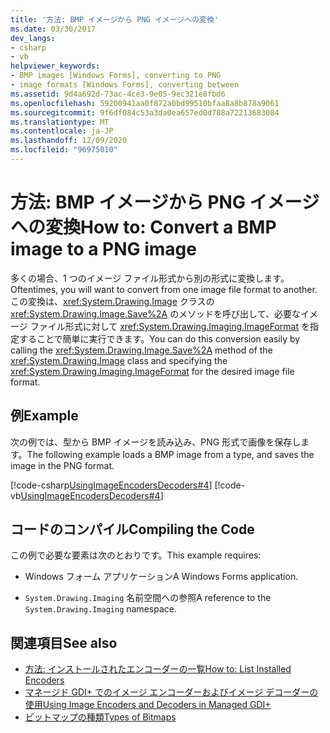 ```yaml
---
title: '方法: BMP イメージから PNG イメージへの変換'
ms.date: 03/30/2017
dev_langs:
- csharp
- vb
helpviewer_keywords:
- BMP images [Windows Forms], converting to PNG
- image formats [Windows Forms], converting between
ms.assetid: 9d4a692d-73ac-4ce3-9e05-9ec321e8fbd6
ms.openlocfilehash: 59200941aa0f872a0bd99510bfaa8a8b878a9061
ms.sourcegitcommit: 9f6df084c53a3da0ea657ed0d708a72213683084
ms.translationtype: MT
ms.contentlocale: ja-JP
ms.lasthandoff: 12/09/2020
ms.locfileid: "96975010"
---
```

# <a name="how-to-convert-a-bmp-image-to-a-png-image"></a><span data-ttu-id="bfbdc-102">方法: BMP イメージから PNG イメージへの変換</span><span class="sxs-lookup"><span data-stu-id="bfbdc-102">How to: Convert a BMP image to a PNG image</span></span>
<span data-ttu-id="bfbdc-103">多くの場合、1 つのイメージ ファイル形式から別の形式に変換します。</span><span class="sxs-lookup"><span data-stu-id="bfbdc-103">Oftentimes, you will want to convert from one image file format to another.</span></span> <span data-ttu-id="bfbdc-104">この変換は、<xref:System.Drawing.Image> クラスの <xref:System.Drawing.Image.Save%2A> のメソッドを呼び出して、必要なイメージ ファイル形式に対して <xref:System.Drawing.Imaging.ImageFormat> を指定することで簡単に実行できます。</span><span class="sxs-lookup"><span data-stu-id="bfbdc-104">You can do this conversion easily by calling the <xref:System.Drawing.Image.Save%2A> method of the <xref:System.Drawing.Image> class and specifying the <xref:System.Drawing.Imaging.ImageFormat> for the desired image file format.</span></span>  
  
## <a name="example"></a><span data-ttu-id="bfbdc-105">例</span><span class="sxs-lookup"><span data-stu-id="bfbdc-105">Example</span></span>  
 <span data-ttu-id="bfbdc-106">次の例では、型から BMP イメージを読み込み、PNG 形式で画像を保存します。</span><span class="sxs-lookup"><span data-stu-id="bfbdc-106">The following example loads a BMP image from a type, and saves the image in the PNG format.</span></span>  
  
 [!code-csharp[UsingImageEncodersDecoders#4](~/samples/snippets/csharp/VS_Snippets_Winforms/UsingImageEncodersDecoders/CS/Form1.cs#4)]
 [!code-vb[UsingImageEncodersDecoders#4](~/samples/snippets/visualbasic/VS_Snippets_Winforms/UsingImageEncodersDecoders/VB/Form1.vb#4)]  
  
## <a name="compiling-the-code"></a><span data-ttu-id="bfbdc-107">コードのコンパイル</span><span class="sxs-lookup"><span data-stu-id="bfbdc-107">Compiling the Code</span></span>  
 <span data-ttu-id="bfbdc-108">この例で必要な要素は次のとおりです。</span><span class="sxs-lookup"><span data-stu-id="bfbdc-108">This example requires:</span></span>  
  
- <span data-ttu-id="bfbdc-109">Windows フォーム アプリケーション</span><span class="sxs-lookup"><span data-stu-id="bfbdc-109">A Windows Forms application.</span></span>  
  
- <span data-ttu-id="bfbdc-110">`System.Drawing.Imaging` 名前空間への参照</span><span class="sxs-lookup"><span data-stu-id="bfbdc-110">A reference to the `System.Drawing.Imaging` namespace.</span></span>  
  
## <a name="see-also"></a><span data-ttu-id="bfbdc-111">関連項目</span><span class="sxs-lookup"><span data-stu-id="bfbdc-111">See also</span></span>

- [<span data-ttu-id="bfbdc-112">方法: インストールされたエンコーダーの一覧</span><span class="sxs-lookup"><span data-stu-id="bfbdc-112">How to: List Installed Encoders</span></span>](how-to-list-installed-encoders.md)
- [<span data-ttu-id="bfbdc-113">マネージド GDI+ でのイメージ エンコーダーおよびイメージ デコーダーの使用</span><span class="sxs-lookup"><span data-stu-id="bfbdc-113">Using Image Encoders and Decoders in Managed GDI+</span></span>](using-image-encoders-and-decoders-in-managed-gdi.md)
- [<span data-ttu-id="bfbdc-114">ビットマップの種類</span><span class="sxs-lookup"><span data-stu-id="bfbdc-114">Types of Bitmaps</span></span>](types-of-bitmaps.md)
